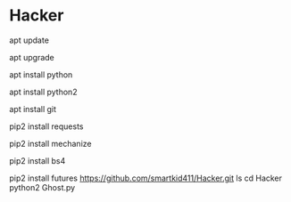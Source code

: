 # Hacker
apt update

apt upgrade

apt install python

apt install python2

apt install git

pip2 install requests

pip2 install mechanize

pip2 install bs4

pip2 install futures
https://github.com/smartkid411/Hacker.git
ls 
cd Hacker
python2 Ghost.py
